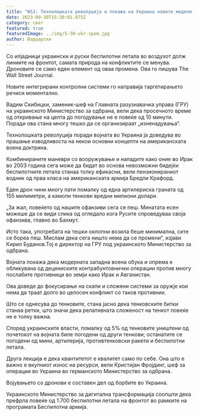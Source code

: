 ```yaml
---
title: "WSJ: Технолошката револуција и покажа на Украина новите модели на војување"
date: 2023-09-30T15:30:01.875Z
category: свет
featured: true
featuredImage: ../img/5-30-ukr-spom.jpg
author: Вардарски
---
```

Со илјадници украински и руски беспилотни летала во воздухот долж линиите на фронтот, самата природа на конфликтите се менува. Дроновите се само еден елемент од оваа промена. Ова го пишува The Wall Street Journal.

Новите интегрирани контролни системи го направија таргетирањето речиси моментално.

Вадим Скибицки, заменик-шеф на Главната разузнавачка управа (ГРУ) на украинското Министерство за одбрана, вели дека просечното време од откривање на целта до погодување не е повеќе од 10 минути. Поради ова стана многу тешко да се организираат „изненадувања“.

Технолошката револуција поради војната во Украина ја доведува во прашање изводливоста на некои основни концепти на американската воена доктрина.

Комбинираните маневри со вооружување и нападите како оние во Ирак во 2003 година сега може да бидат во основа невозможни бидејќи беспилотните летала станаа толку ефикасни, вели пензионираниот водник од прва класа на американската армија Бредли Крафорд.

Еден дрон чини многу пати помалку од една артилериска граната од 155 милиметри, а камоли тенкови вредни милиони долари.

„За жал, повеќето од нашите офанзиви сега се пеш. Минатата есен можеше да се види слика од огледало кога Русите спроведуваа своја офанзива, главно во Бахмут.

Исто така, употребата на тешки оклопни возила беше минимална, сите се бореа пеш. Мислам дека сега ништо нема да се промени“, изјави Кирил Буданов.Тој е директор на ГРУ под украинското Министерство за одбрана.

Војната покажа дека модерната западна воена обука и опрема е обликувана од децениските контрабунтовнички операции против многу послабите противници во земји како Ирак и Авганистан.

Ова доведе до фокусирање на скапи и сложени системи за оружје кои нема да траат долго во целосен конфликт со таков противник.

Што се однесува до тенковите, стана јасно дека тенковските битки станаа ретки, што значи дека релативната сложеност на тенкот повеќе не е толку важна.

Според украинските власти, помалку од 5% од тенковите уништени од почетокот на војната биле погодени од други тенкови; останатите се погодени од мини, артилерија, противтенковски ракети и беспилотни летала.

Друга лекција е дека квантитетот е квалитет само по себе. Она што е важно е вкупниот износ на ресурси, вели Кристијан Фројдинг, шеф за операции во Украина во германското Министерство за одбрана.

Војувањето со дронови е составен дел од борбите во Украина.

Украинското Министерство за дигитална трансформација соопшти дека префрла повеќе од 1.700 беспилотни летала на фронтот во рамките на програмата Беспилотна армија.